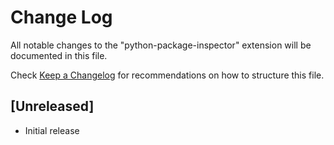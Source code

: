 # Change Log

All notable changes to the "python-package-inspector" extension will be documented in this file.

Check [Keep a Changelog](http://keepachangelog.com/) for recommendations on how to structure this file.

## [Unreleased]

- Initial release
